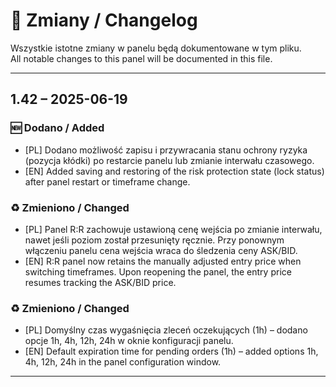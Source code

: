 # 📜 Zmiany / Changelog

Wszystkie istotne zmiany w panelu będą dokumentowane w tym pliku.  
All notable changes to this panel will be documented in this file.

---

## 1.42 – 2025-06-19

### 🆕 Dodano / Added
- [PL] Dodano możliwość zapisu i przywracania stanu ochrony ryzyka (pozycja kłódki) po restarcie panelu lub zmianie interwału czasowego.  
- [EN] Added saving and restoring of the risk protection state (lock status) after panel restart or timeframe change.

### ♻️ Zmieniono / Changed
- [PL] Panel R:R zachowuje ustawioną cenę wejścia po zmianie interwału, nawet jeśli poziom został przesunięty ręcznie. Przy ponownym włączeniu panelu cena wejścia wraca do śledzenia ceny ASK/BID.  
- [EN] R:R panel now retains the manually adjusted entry price when switching timeframes. Upon reopening the panel, the entry price resumes tracking the ASK/BID price.

### ♻️ Zmieniono / Changed
- [PL] Domyślny czas wygaśnięcia zleceń oczekujących (1h) – dodano opcje 1h, 4h, 12h, 24h w oknie konfiguracji panelu.
- [EN] Default expiration time for pending orders (1h) – added options 1h, 4h, 12h, 24h in the panel configuration window.

---

